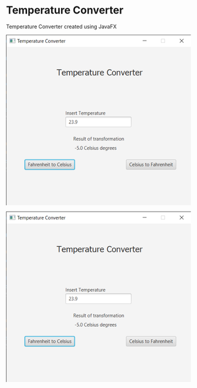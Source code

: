 # Temperature Converter
Temperature Converter created using JavaFX

![Fahrenheit to Celsius](https://github.com/RujoiRazvan/TemperatureConverter/blob/df72b68c087cbf07d3e6dcb211499d8197e01aa4/Fahrenheit%20to%20Celsius.png)

![Celsius to Fahrenheit](https://github.com/RujoiRazvan/TemperatureConverter/blob/df72b68c087cbf07d3e6dcb211499d8197e01aa4/Fahrenheit%20to%20Celsius.png)
